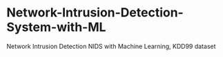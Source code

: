 # Network-Intrusion-Detection-System-with-ML
Network Intrusion Detection NIDS with Machine Learning, KDD99 dataset
